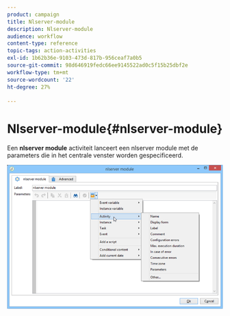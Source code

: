 ```yaml
---
product: campaign
title: Nlserver-module
description: Nlserver-module
audience: workflow
content-type: reference
topic-tags: action-activities
exl-id: 1b62b36e-9103-473d-817b-956ceaf7a0b5
source-git-commit: 98d646919fedc66ee9145522ad0c5f15b25dbf2e
workflow-type: tm+mt
source-wordcount: '22'
ht-degree: 27%

---
```


# Nlserver-module{#nlserver-module}

Een **nlserver module** activiteit lanceert een nlserver module met de parameters die in het centrale venster worden gespecificeerd.

![](assets/nlserver_module_edit.png)
